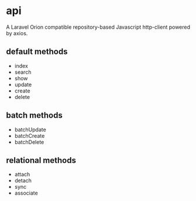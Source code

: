 # api
A Laravel Orion compatible repository-based Javascript http-client powered by axios.

## default methods
- index
- search
- show
- update
- create
- delete

## batch methods
- batchUpdate
- batchCreate
- batchDelete

## relational methods
- attach
- detach
- sync
- associate

